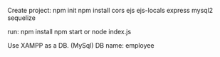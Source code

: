 Create project:
npm init
npm install cors ejs ejs-locals express mysql2 sequelize

run:
npm install
npm start or node index.js

Use XAMPP as a DB. (MySql)
DB name: employee
